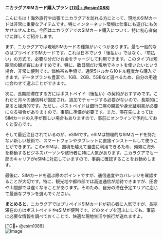 **ニカラグアSIMカード購入プラン [[TG💪+ @esim1088](https://t.me/s/esim1088)]**

こんにちは！海外旅行や出張でニカラグアを訪れる方にとって、現地のSIMカードは非常に重要なアイテムです。特にインターネット環境は仕事にも遊びにも欠かせませんよね。今回はニカラグアでのSIMカード購入について、特に初心者向けに詳しくご紹介します。

まず、ニカラグアでは現地SIMカードの種類がいくつかあります。最も一般的なのはプリペイドSIMカードです。これは日本でいう「後払い」ではなく、「前払い」の方式で、必要な分だけお金をチャージして利用できます。このタイプは短期間の観光客におすすめです。特に、数日間だけ現地でネットを使いたいという場合、非常に便利です。価格帯も手頃で、通常5ドルから10ドル程度から購入できます。データプランも豊富で、1GB、2GB、5GBなど選べるため、自分の用途に合わせて選ぶことができます。

次に、長期間滞在する方にはポストペイド（後払い）の契約がおすすめです。これだと月々の通信料が固定され、追加でチャージする必要がないので、長期的に見ると経済的です。ただし、ポストペイドは銀行口座の開設や身元証明書が必要になる場合がありますので、事前に準備が必要です。また、滞在先によってはSIMカードの入手が難しい場合もありますので、事前にオンラインで予約しておくと安心です。

そして最近注目されているのが、eSIMです。eSIMは物理的なSIMカードを持たない新しい技術で、スマートフォンやタブレットに直接インストールして使うことができます。このeSIMは、国境を越えて自由に利用できるため、頻繁に海外を移動するビジネスパーソンや旅行者に特に人気があります。ニカラグアでも一部のキャリアがeSIMに対応していますので、事前に確認することをお勧めします。

最後に、SIMカードを選ぶ際のポイントですが、通信速度やカバレッジを確認することが大切です。特に、観光地や都市部では高速通信が期待できますが、田舎や山間部では遅くなることがあります。そのため、自分の滞在予定エリアに応じて最適なプランを選んでください。

**まとめると**、ニカラグアではプリペイドSIMカードが初心者に人気ですが、長期滞在の方はポストペイドやeSIMが便利です。どのタイプを選ぶにしても、事前に必要な情報を調べておくことで、快適な現地生活や旅行が送れますよ。

[[TG💪+ @esim1088](https://t.me/s/esim1088)]  
![Image](https://i.postimg.cc/Y0z9fWf4/image.png)
